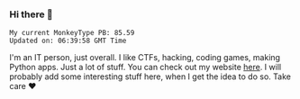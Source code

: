 ### Hi there 👋
<!-- PB START -->
```
My current MonkeyType PB: 85.59
Updated on: 06:39:58 GMT Time
```
<!-- PB END -->
I'm an IT person, just overall. I like CTFs, hacking, coding games, making Python apps. Just a lot of stuff.
You can check out my website [here](https://skill3472.github.io/).
I will probably add some interesting stuff here, when I get the idea to do so. Take care ❤️
